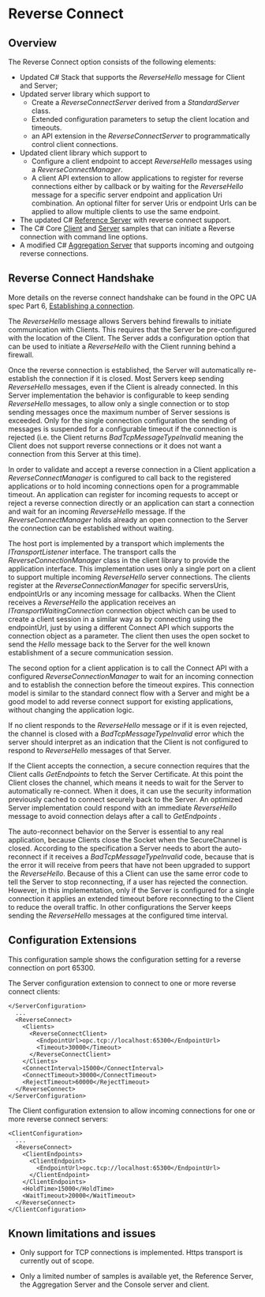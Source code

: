 # Reverse Connect #
## Overview  ##

The Reverse Connect option consists of the following elements:

* Updated C# Stack that supports the *ReverseHello* message for Client and Server;
* Updated server library which support to 
  - Create a *ReverseConnectServer* derived from a *StandardServer* class.
  - Extended configuration parameters to setup the client location and timeouts.
  - an API extension in the *ReverseConnectServer* to programmatically control client connections.
* Updated client library which support to 
  - Configure a client endpoint to accept *ReverseHello* messages using a *ReverseConnectManager*.
  - A client API extension to allow applications to register for reverse connections either by callback or by waiting for the *ReverseHello* message for a specific server endpoint and application Uri combination. An optional filter for server Uris or endpoint Urls can be applied to allow multiple clients to use the same endpoint.
* The updated C# [Reference Server](../Applications/ConsoleReferenceServer) with reverse connect support.
* The C# Core [Client](https://github.com/OPCFoundation/UA-.NETStandard-Samples/tree/master/Samples/NetCoreComplexClient) and [Server](https://github.com/OPCFoundation/UA-.NETStandard-Samples/tree/master/Samples/NetCoreConsoleServer) samples that can initiate a Reverse connection with command line options.
* A modified C# [Aggregation Server](https://github.com/OPCFoundation/UA-.NETStandard-Samples/tree/master/Workshop/Aggregation) that supports incoming and outgoing reverse connections.

## Reverse Connect Handshake ##
More details on the reverse connect handshake can be found in the OPC UA spec Part 6, [Establishing a connection](https://reference.opcfoundation.org/v104/Core/docs/Part6/7.1.3/).

The *ReverseHello* message allows Servers behind firewalls to initiate communication with Clients. This requires that the Server be pre-configured with the location of the Client. The Server adds a configuration option that can be used to initiate a *ReverseHello* with the Client running behind a firewall. 

Once the reverse connection is established, the Server will automatically re-establish the connection if it is closed. Most Servers keep sending *ReverseHello* messages, even if the Client is already connected. In this Server implementation the behavior is configurable to keep sending *ReverseHello* messages, to allow only a single connection or to stop sending messages once the maximum number of Server sessions is exceeded. Only for the single connection configuration the sending of messages is suspended for a configurable timeout if the connection is rejected (i.e. the Client returns *BadTcpMessageTypeInvalid* meaning the Client does not support reverse connections or it does not want a connection from this Server at this time).

In order to validate and accept a reverse connection in a Client application a *ReverseConnectManager* is configured to call back to the registered applications or to hold incoming connections open for a programmable timeout. An application can register for incoming requests to accept or reject a reverse connection directly or an application can start a connection and wait for an incoming *ReverseHello* message. If the *ReverseConnectManager* holds already an open connection to the Server the connection can be established without waiting. 

The host port is implemented by a transport which implements the *ITransportListener* interface. The transport calls the *ReverseConnectionManager* class in the client library to provide the application interface. This implementation uses only a single port on a client to support multiple incoming *ReverseHello* server connections. The clients register at the *ReverseConnectionManager* for specific serversUris, endpointUrls or any incoming message for callbacks. When the Client receives a *ReverseHello* the application receives an *ITransportWaitingConnection* connection object which can be used to create a client session in a similar way as by connecting using the endpointUrl, just by using a different Connect API which supports the connection object as a parameter. The client then uses the open socket to send the *Hello* message back to the Server for the well known establishment of a secure communication session. 

The second option for a client application is to call the Connect API with a configured *ReverseConnectionManager* to wait for an incoming connection and to establish the connection before the timeout expires. This connection model is similar to the standard connect flow with a Server and might be a good model to add reverse connect support for existing applications, without changing the application logic.

If no client responds to the *ReverseHello* message or if it is even rejected, the channel is closed with a *BadTcpMessageTypeInvalid* error which the server should interpret as an indication that the Client is not configured to respond to *ReverseHello* messages of that Server. 

If the Client accepts the connection, a secure connection requires that the Client calls *GetEndpoints* to fetch the Server Certificate. At this point the Client closes the channel, which means it needs to wait for the Server to automatically re-connect. When it does, it can use the security information previously cached to connect securely back to the Server. An optimized Server implementation could respond with an immediate *ReverseHello* message to avoid connection delays after a call to *GetEndpoints* .

The auto-reconnect behavior on the Server is essential to any real application, because Clients close the Socket when the SecureChannel is closed. According to the specification a Server needs to abort the auto-reconnect if it receives a *BadTcpMessageTypeInvalid* code, because that is the error it will receive from peers that have not been upgraded to support the *ReverseHello*. Because of this a Client can use the same error code to tell the Server to stop reconnecting, if a user has rejected the connection. However, in this implementation, only if the Server is configured for a single connection it applies an extended timeout before reconnecting to the Client to reduce the overall traffic. In other configurations the Server keeps sending the *ReverseHello* messages at the configured time interval.

## Configuration Extensions

This configuration sample shows the configuration setting for a reverse connection on port 65300.

The Server configuration extension to connect to one or more reverse connect clients:

```
</ServerConfiguration>
  ...
  <ReverseConnect>
    <Clients>
      <ReverseConnectClient>
        <EndpointUrl>opc.tcp://localhost:65300</EndpointUrl>
        <Timeout>30000</Timeout>
      </ReverseConnectClient>
    </Clients>
    <ConnectInterval>15000</ConnectInterval>
    <ConnectTimeout>30000</ConnectTimeout>
    <RejectTimeout>60000</RejectTimeout>
  </ReverseConnect>
</ServerConfiguration>

```

The Client configuration extension to allow incoming connections for one or more reverse connect servers:

```
<ClientConfiguration>
  ...
  <ReverseConnect>
    <ClientEndpoints>
      <ClientEndpoint>
        <EndpointUrl>opc.tcp://localhost:65300</EndpointUrl>
      </ClientEndpoint>
    </ClientEndpoints>
    <HoldTime>15000</HoldTime>
    <WaitTimeout>20000</WaitTimeout>
  </ReverseConnect>
</ClientConfiguration>
```



## Known limitations and issues

- Only support for TCP connections is implemented. Https transport is currently out of scope.

- Only a limited number of samples is available yet, the Reference Server, the Aggregation Server and the Console server and client.

  